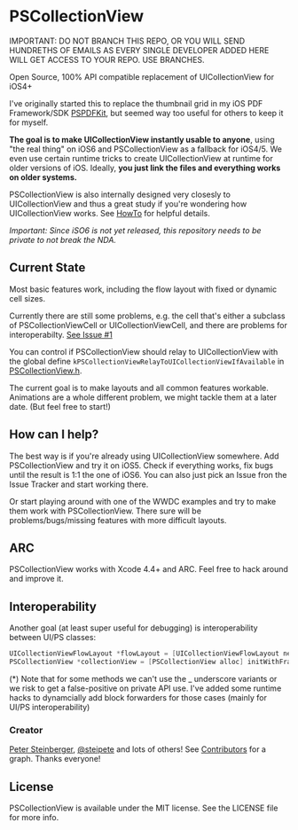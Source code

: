 PSCollectionView
================

IMPORTANT: DO NOT BRANCH THIS REPO, OR YOU WILL SEND HUNDRETHS OF EMAILS AS EVERY SINGLE DEVELOPER ADDED HERE WILL GET ACCESS TO YOUR REPO. USE BRANCHES.

Open Source, 100% API compatible replacement of UICollectionView for iOS4+

I've originally started this to replace the thumbnail grid in my iOS PDF Framework/SDK [PSPDFKit](http://pspdfkit.com), but seemed way too useful for others to keep it for myself.

**The goal is to make UICollectionView instantly usable to anyone**, using "the real thing" on iOS6 and PSCollectionView as a fallback for iOS4/5.
We even use certain runtime tricks to create UICollectionView at runtime for older versions of iOS. Ideally, **you just link the files and everything works on older systems.**

PSCollectionView is also internally designed very closesly to UICollectionView and thus a great study if you're wondering how UICollectionView works. See [HowTo](/steipete/PSCollectionView/blob/master/HowTo.md) for helpful details.


*Important: Since iSO6 is not yet released, this repository needs to be private to not break the NDA.*

## Current State

Most basic features work, including the flow layout with fixed or dynamic cell sizes.

Currently there are still some problems, e.g. the cell that's either a subclass of PSCollectionViewCell or UICollectionViewCell, and there are problems for interoperabilty. [See Issue #1](/steipete/PSCollectionView/issues/1)

You can control if PSCollectionView should relay to UICollectionView with the global define `kPSCollectionViewRelayToUICollectionViewIfAvailable` in [PSCollectionView.h](/steipete/PSCollectionView/blob/master/PSCollectionView.h).

The current goal is to make layouts and all common features workable.
Animations are a whole different problem, we might tackle them at a later date. (But feel free to start!)

## How can I help?

The best way is if you're already using UICollectionView somewhere. Add PSCollectionView and try it on iOS5. Check if everything works, fix bugs until the result is 1:1 the one of iOS6.
You can also just pick an Issue fron the Issue Tracker and start working there.

Or start playing around with one of the WWDC examples and try to make them work with PSCollectionView. There sure will be problems/bugs/missing features with more difficult layouts.

## ARC

PSCollectionView works with Xcode 4.4+ and ARC.
Feel free to hack around and improve it.

## Interoperability

Another goal (at least super useful for debugging) is interoperability between UI/PS classes:

``` objective-c
UICollectionViewFlowLayout *flowLayout = [UICollectionViewFlowLayout new];
PSCollectionView *collectionView = [PSCollectionView alloc] initWithFrame:self.view.bounds collectionViewLayout:(PSCollectionViewFlowLayout *)flowLayout];
```

(*) Note that for some methods we can't use the _ underscore variants or we risk to get a false-positive on private API use. I've added some runtime hacks to dynamcially add block forwarders for those cases (mainly for UI/PS interoperability)

### Creator

[Peter Steinberger](http://github.com/steipete), [@steipete](https://twitter.com/steipete)
and lots of others! See [Contributors](https://github.com/steipete/PSCollectionView/graphs/contributors) for a graph. Thanks everyone!

## License

PSCollectionView is available under the MIT license. See the LICENSE file for more info.